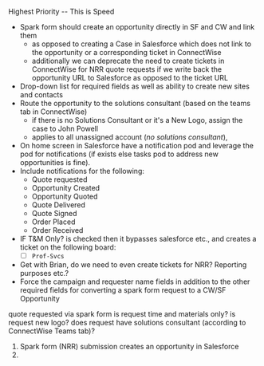 Highest Priority -- This is Speed

- Spark form should create an opportunity directly in SF and CW and link them
	- as opposed to creating a Case in Salesforce which does not link to the opportunity or a corresponding ticket in ConnectWise
	- additionally we can deprecate the need to create tickets in ConnectWise for NRR quote requests if we write back the opportunity URL to Salesforce as opposed to the ticket URL
- Drop-down list for required fields as well as ability to create new sites and contacts
- Route the opportunity to the solutions consultant (based on the teams tab in ConnectWise)
	- if there is no Solutions Consultant or it's a New Logo, assign the case to John Powell 
	- applies to all unassigned account (*no solutions consultant*), 
- On home screen in Salesforce have a notification pod and leverage the pod for notifications (if exists else tasks pod to address new opportunities is fine).
- Include notifications for the following:
	- Quote requested
	- Opportunity Created
	- Opportunity Quoted
	- Quote Delivered
	- Quote Signed
	- Order Placed
	- Order Received
- IF T&M Only? is checked then it bypasses salesforce etc., and creates a ticket on the following board:
	 - [ ] `Prof-Svcs`
- Get with Brian, do we need to even create tickets for NRR? Reporting purposes etc.?
- Force the campaign and requester name fields in addition to the other required fields for converting a spark form request to a CW/SF Opportunity

quote requested via spark form
is request time and materials only?
is request new logo?
does request have solutions consultant (according to ConnectWise Teams tab)?

1. Spark form (NRR) submission creates an opportunity in Salesforce
2. 



